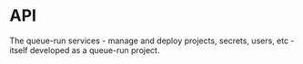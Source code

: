 # API

The queue-run services - manage and deploy projects, secrets, users, etc - itself developed as a queue-run project.
